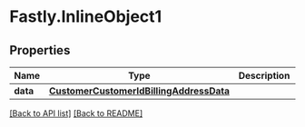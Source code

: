 # Fastly.InlineObject1

## Properties

Name | Type | Description | Notes
------------ | ------------- | ------------- | -------------
**data** | [**CustomerCustomerIdBillingAddressData**](CustomerCustomerIdBillingAddressData.md) |  | [optional] 



[[Back to API list]](../../README.md#endpoints) [[Back to README]](../../README.md)

